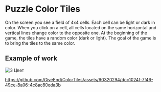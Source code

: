 # Puzzle Color Tiles

On the screen you see a field of 4x4 cells. Each cell can be light or dark in color. When you click on a cell, all cells located on the same horizontal and vertical lines change color to the opposite one. At the beginning of the game, the tiles have a random color (dark or light). The goal of the game is to bring the tiles to the same color.

## Example of work

![З Цвет](https://github.com/GiveEnd/ColorTiles/assets/60320294/acfb2a1e-3019-462a-a85d-c1e72f8c00fd)

https://github.com/GiveEnd/ColorTiles/assets/60320294/dcc1024f-7f46-49ce-8a06-4c8ac80eda3b

